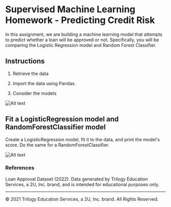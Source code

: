 # Supervised Machine Learning Homework - Predicting Credit Risk

In this assignment, we are building a machine learning model that attempts to predict whether a loan will be approved or not. Specifically, you will be comparing the Logistic Regression model and Random Forest Classifier.

## Instructions

1.  Retrieve the data

2.  Import the data using Pandas.

3.  Consider the models

![Alt text](../../../../../../C:/Users/vedra/Documents/GitHub/supervised-machine-learning/Images/load.png)


## Fit a LogisticRegression model and RandomForestClassifier model

Create a LogisticRegression model, fit it to the data, and print the model's score. Do the same for a RandomForestClassifier. 

![Alt text](../../../../../../C:/Users/vedra/Documents/GitHub/supervised-machine-learning/Images/models.png)

### References

Loan Approval Dataset (2022). Data generated by Trilogy Education Services, a 2U, Inc. brand, and is intended for educational purposes only.

- - -

© 2021 Trilogy Education Services, a 2U, Inc. brand. All Rights Reserved.



